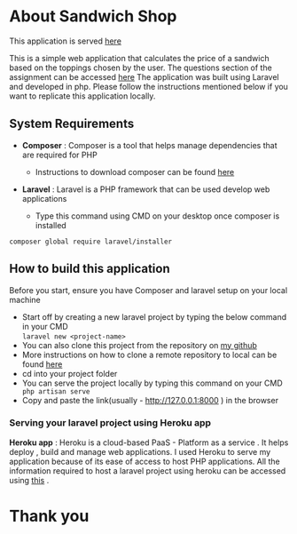 # About Sandwich Shop

This application is served [here](https://sandwichshop.herokuapp.com/)

This is a simple web application that calculates the price of a sandwich based on the toppings chosen by the user. The questions section of the assignment can be accessed [here](https://github.com/anjumfarah/sandwichshop/blob/master/Q%26A.md)
The application was built using Laravel and developed in php. Please follow the instructions mentioned below if you want to replicate this application locally.

## System Requirements
- <b>Composer</b> 
: Composer is a tool that helps manage dependencies that are required for PHP

	- Instructions  to download composer can be found [here](https://getcomposer.org/doc/00-intro.md)
- <b>Laravel</b> 
: Laravel is a PHP framework that can be used develop web applications
 	- Type this command using CMD on your desktop once composer is installed

```composer global require laravel/installer```

## How to build this application

Before you start, ensure you have Composer and laravel setup on your local machine

- Start off by creating a new laravel project by typing the below command in your CMD  
``` laravel new <project-name> ```
- You can also clone this project from the repository on [my github](https://github.com/anjumfarah/sandwichshop/tree/master)
- More instructions on how to clone a remote repository to local can be found [here](https://docs.github.com/en/free-pro-team@latest/github/creating-cloning-and-archiving-repositories/cloning-a-repository)
- cd into your project folder
- You can serve the project locally by typing this command on your CMD 
``` php artisan serve```
- Copy and paste the link(usually - http://127.0.0.1:8000 ) in the browser

### Serving your laravel project using Heroku app
**Heroku app**
	: Heroku is a cloud-based PaaS - Platform as a service . It helps deploy , build and manage web applications.
I used Heroku to serve my application because of its ease of access to host PHP applications. All the information required to host a laravel project using heroku can be accessed using [this](https://devcenter.heroku.com/articles/getting-started-with-laravel) .

# Thank you
